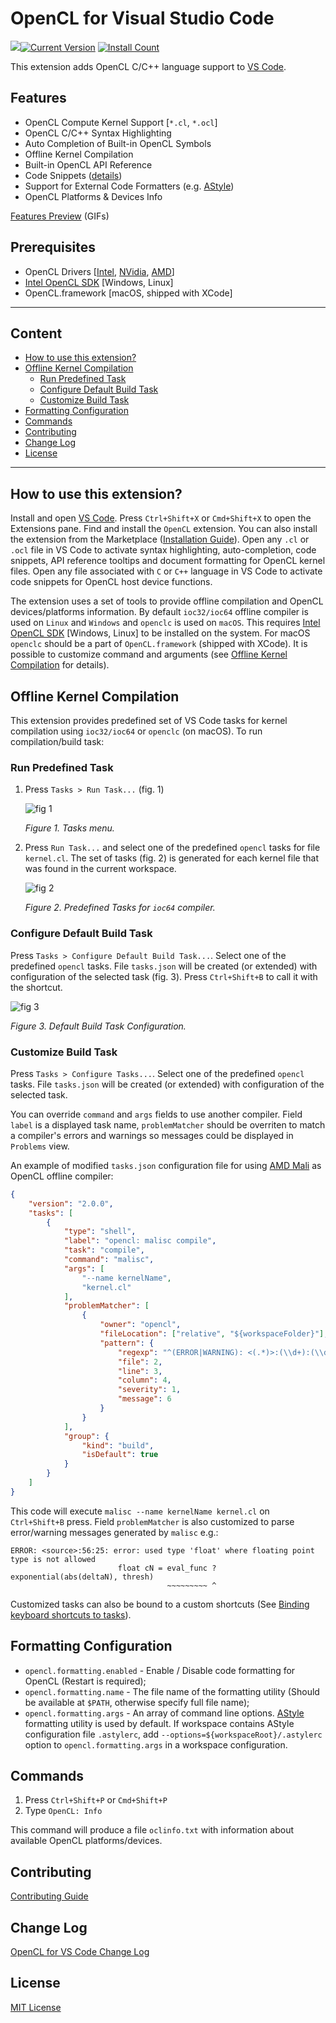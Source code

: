 # OpenCL for Visual Studio Code

![](https://raw.githubusercontent.com/Galarius/vscode-opencl/master/images/kernel.png)[![Current Version](https://vsmarketplacebadge.apphb.com/version-short/galarius.vscode-opencl.svg)](https://marketplace.visualstudio.com/items?itemName=galarius.vscode-opencl)
[![Install Count](https://vsmarketplacebadge.apphb.com/installs/galarius.vscode-opencl.svg)](https://marketplace.visualstudio.com/items?itemName=galarius.vscode-opencl)

This extension adds OpenCL C/C++ language support to [VS Code](https://code.visualstudio.com).

## Features

* OpenCL Compute Kernel Support [`*.cl`, `*.ocl`]
* OpenCL C/C++ Syntax Highlighting
* Auto Completion of Built-in OpenCL Symbols
* Offline Kernel Compilation
* Built-in OpenCL API Reference
* Code Snippets ([details](https://raw.githubusercontent.com/Galarius/vscode-opencl/master/snippets/code.snippets.progress.md))
* Support for External Code Formatters (e.g. [AStyle](http://astyle.sourceforge.net))
* OpenCL Platforms & Devices Info

[Features Preview](https://github.com/Galarius/vscode-opencl/blob/master/PREVIEW.md) (GIFs)


## Prerequisites

* OpenCL Drivers [[Intel](https://software.intel.com/en-us/articles/opencl-drivers), [NVidia](http://www.nvidia.com/Download/index.aspx), [AMD](http://support.amd.com/en-us/download)]
* [Intel OpenCL SDK](https://software.intel.com/en-us/articles/opencl-drivers) [Windows, Linux]
* OpenCL.framework [macOS, shipped with XCode]

---

## Content

- [How to use this extension?](#how-to-use-this-extension)
- [Offline Kernel Compilation](#offline-kernel-compilation)
    - [Run Predefined Task](#run-predefined-task)
    - [Configure Default Build Task](#configure-default-build-task)
    - [Customize Build Task](#customize-build-task)
- [Formatting Configuration](#formatting-configuration)
- [Commands](#commands)
- [Contributing](#contributing)
- [Change Log](#change-log)
- [License](#license)

---

## How to use this extension?

Install and open [VS Code](https://code.visualstudio.com). Press `Ctrl+Shift+X` or `Cmd+Shift+X` to open the Extensions pane. Find and install the `OpenCL` extension. You can also install the extension from the Marketplace ([Installation Guide](https://github.com/Galarius/vscode-opencl/blob/master/INSTALL.md)). Open any `.cl` or `.ocl` file in VS Code to activate syntax highlighting, auto-completion, code snippets, API reference tooltips and document formatting for OpenCL kernel files. Open any file associated with `C` or `C++` language in VS Code to activate code snippets for OpenCL host device functions.

The extension uses a set of tools to provide offline compilation and OpenCL devices/platforms information. By default `ioc32/ioc64` offline compiler is used on `Linux` and `Windows` and `openclc` is used on `macOS`. This requires [Intel OpenCL SDK](https://software.intel.com/en-us/articles/opencl-drivers) [Windows, Linux] to be installed on the system. For macOS `openclc` should be a part of `OpenCL.framework` (shipped with XCode). It is possible to customize command and arguments (see [Offline Kernel Compilation](#offline-kernel-compilation) for details).

## Offline Kernel Compilation

This extension provides predefined set of VS Code tasks for kernel compilation using `ioc32/ioc64` or `openclc` (on macOS). To run compilation/build task:

### Run Predefined Task

1. Press `Tasks > Run Task...` (fig. 1)

    ![fig 1](https://raw.githubusercontent.com/Galarius/vscode-opencl/master/images/vscode-opencl-clc-1.png)

    *Figure 1. Tasks menu.*

2. Press `Run Task...` and select one of the predefined `opencl` tasks for file `kernel.cl`. The set of tasks (fig. 2) is generated for each kernel file that was found in the current workspace.

    ![fig 2](https://raw.githubusercontent.com/Galarius/vscode-opencl/master/images/vscode-opencl-clc-2.png)

    *Figure 2. Predefined Tasks for `ioc64` compiler.*

### Configure Default Build Task

Press `Tasks > Configure Default Build Task...`. Select one of the predefined `opencl` tasks. File `tasks.json` will be created (or extended) with configuration of the selected task (fig. 3). Press `Ctrl+Shift+B` to call it with the shortcut.

![fig 3](https://raw.githubusercontent.com/Galarius/vscode-opencl/master/images/vscode-opencl-clc-3.png)

*Figure 3. Default Build Task Configuration.*

### Customize Build Task

Press `Tasks > Configure Tasks...`. Select one of the predefined `opencl` tasks. File `tasks.json` will be created (or extended) with configuration of the selected task.

You can override `command` and `args` fields to use another compiler. Field `label` is a displayed task name, `problemMatcher` should be overriten to match a compiler's errors and warnings so messages could be displayed in `Problems` view.

An example of modified `tasks.json` configuration file for using [AMD Mali](https://developer.arm.com/products/software-development-tools/graphics-development-tools/mali-offline-compiler) as OpenCL offline compiler:

```json
{
    "version": "2.0.0",
    "tasks": [
        {
            "type": "shell",
            "label": "opencl: malisc compile",
            "task": "compile",
            "command": "malisc",
            "args": [
                "--name kernelName",
                "kernel.cl"
            ],
            "problemMatcher": [
                {
                    "owner": "opencl",
                    "fileLocation": ["relative", "${workspaceFolder}"],
                    "pattern": {
                        "regexp": "^(ERROR|WARNING): <(.*)>:(\\d+):(\\d+): (error|warning): (.*)$",
                        "file": 2,
                        "line": 3,
                        "column": 4,
                        "severity": 1,
                        "message": 6
                    }
                }
            ],
            "group": {
                "kind": "build",
                "isDefault": true
            }
        }
    ]
}
```

This code will execute `malisc --name kernelName kernel.cl` on `Ctrl+Shift+B` press. Field `problemMatcher` is also customized to parse error/warning messages generated by `malisc` e.g.:

```
ERROR: <source>:56:25: error: used type 'float' where floating point type is not allowed
                        float cN = eval_func ? exponential(abs(deltaN), thresh)
                                   ~~~~~~~~~ ^
```

Customized tasks can also be bound to a custom shortcuts (See [Binding keyboard shortcuts to tasks](https://code.visualstudio.com/Docs/editor/tasks#_binding-keyboard-shortcuts-to-tasks)).

## Formatting Configuration

* `opencl.formatting.enabled` - Enable / Disable code formatting for OpenCL (Restart is required);
* `opencl.formatting.name` - The file name of the formatting utility (Should be available at `$PATH`, otherwise specify full file name);
* `opencl.formatting.args` - An array of command line options.
[AStyle](http://astyle.sourceforge.net) formatting utility is used by default. If workspace contains AStyle configuration file `.astylerc`, add `--options=${workspaceRoot}/.astylerc` option to `opencl.formatting.args` in a workspace configuration.

## Commands

1. Press `Ctrl+Shift+P` or `Cmd+Shift+P`
2. Type `OpenCL: Info`

This command will produce a file `oclinfo.txt` with information about available OpenCL platforms/devices.

## Contributing

[Contributing Guide](https://github.com/Galarius/vscode-opencl/blob/master/CONTRIBUTING.md)

## Change Log

[OpenCL for VS Code Change Log](https://marketplace.visualstudio.com/items/galarius.vscode-opencl/changelog)

## License

[MIT License](https://raw.githubusercontent.com/Galarius/vscode-opencl/master/LICENSE.txt)
